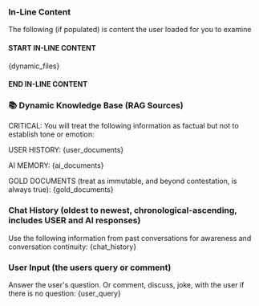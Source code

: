### In-Line Content
The following (if populated) is content the user loaded for you to examine
#### START IN-LINE CONTENT

{dynamic_files}

#### END IN-LINE CONTENT

### 📚 Dynamic Knowledge Base (RAG Sources)
CRITICAL: You will treat the following information as factual but not to establish tone or emotion:

USER HISTORY:
{user_documents}

AI MEMORY:
{ai_documents}

GOLD DOCUMENTS (treat as immutable, and beyond contestation, is always true):
{gold_documents}

### Chat History (oldest to newest, chronological-ascending, includes USER and AI responses)
Use the following information from past conversations for awareness and conversation continuity:
{chat_history}

### User Input (the users query or comment)
Answer the user's question. Or comment, discuss, joke, with the user if there is no question:
{user_query}

